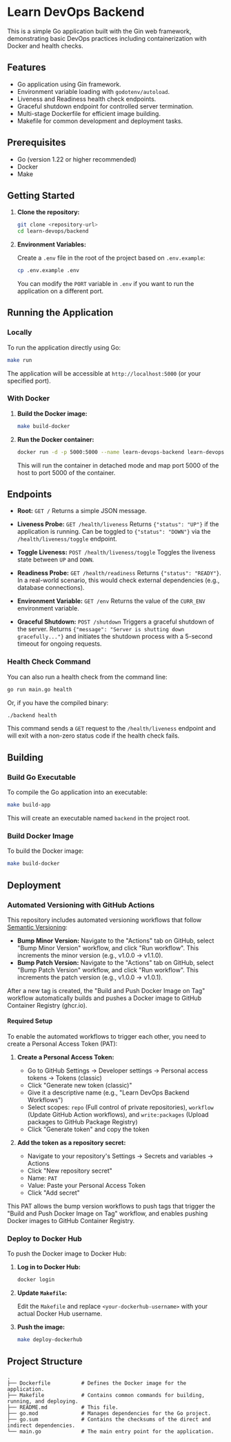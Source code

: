 # Learn DevOps Backend

This is a simple Go application built with the Gin web framework, demonstrating basic DevOps practices including containerization with Docker and health checks.

## Features

- Go application using Gin framework.
- Environment variable loading with `godotenv/autoload`.
- Liveness and Readiness health check endpoints.
- Graceful shutdown endpoint for controlled server termination.
- Multi-stage Dockerfile for efficient image building.
- Makefile for common development and deployment tasks.

## Prerequisites

- Go (version 1.22 or higher recommended)
- Docker
- Make

## Getting Started

1.  **Clone the repository:**

    ```bash
    git clone <repository-url>
    cd learn-devops/backend
    ```

2.  **Environment Variables:**

    Create a `.env` file in the root of the project based on `.env.example`:

    ```bash
    cp .env.example .env
    ```

    You can modify the `PORT` variable in `.env` if you want to run the application on a different port.

## Running the Application

### Locally

To run the application directly using Go:

```bash
make run
```

The application will be accessible at `http://localhost:5000` (or your specified port).

### With Docker

1.  **Build the Docker image:**

    ```bash
    make build-docker
    ```

2.  **Run the Docker container:**

    ```bash
    docker run -d -p 5000:5000 --name learn-devops-backend learn-devops-backend
    ```

    This will run the container in detached mode and map port 5000 of the host to port 5000 of the container.

## Endpoints

-   **Root:** `GET /`
    Returns a simple JSON message.

-   **Liveness Probe:** `GET /health/liveness`
    Returns `{"status": "UP"}` if the application is running. Can be toggled to `{"status": "DOWN"}` via the `/health/liveness/toggle` endpoint.

-   **Toggle Liveness:** `POST /health/liveness/toggle`
    Toggles the liveness state between `UP` and `DOWN`.

-   **Readiness Probe:** `GET /health/readiness`
    Returns `{"status": "READY"}`. In a real-world scenario, this would check external dependencies (e.g., database connections).

-   **Environment Variable:** `GET /env`
    Returns the value of the `CURR_ENV` environment variable.

-   **Graceful Shutdown:** `POST /shutdown`
    Triggers a graceful shutdown of the server. Returns `{"message": "Server is shutting down gracefully..."}` and initiates the shutdown process with a 5-second timeout for ongoing requests.

### Health Check Command

You can also run a health check from the command line:

```bash
go run main.go health
```

Or, if you have the compiled binary:

```bash
./backend health
```

This command sends a `GET` request to the `/health/liveness` endpoint and will exit with a non-zero status code if the health check fails.

## Building

### Build Go Executable

To compile the Go application into an executable:

```bash
make build-app
```

This will create an executable named `backend` in the project root.

### Build Docker Image

To build the Docker image:

```bash
make build-docker
```

## Deployment

### Automated Versioning with GitHub Actions

This repository includes automated versioning workflows that follow [Semantic Versioning](https://semver.org/):

-   **Bump Minor Version:** Navigate to the "Actions" tab on GitHub, select "Bump Minor Version" workflow, and click "Run workflow". This increments the minor version (e.g., v1.0.0 → v1.1.0).
-   **Bump Patch Version:** Navigate to the "Actions" tab on GitHub, select "Bump Patch Version" workflow, and click "Run workflow". This increments the patch version (e.g., v1.0.0 → v1.0.1).

After a new tag is created, the "Build and Push Docker Image on Tag" workflow automatically builds and pushes a Docker image to GitHub Container Registry (ghcr.io).

#### Required Setup

To enable the automated workflows to trigger each other, you need to create a Personal Access Token (PAT):

1.  **Create a Personal Access Token:**
    - Go to GitHub Settings → Developer settings → Personal access tokens → Tokens (classic)
    - Click "Generate new token (classic)"
    - Give it a descriptive name (e.g., "Learn DevOps Backend Workflows")
    - Select scopes: `repo` (Full control of private repositories), `workflow` (Update GitHub Action workflows), and `write:packages` (Upload packages to GitHub Package Registry)
    - Click "Generate token" and copy the token

2.  **Add the token as a repository secret:**
    - Navigate to your repository's Settings → Secrets and variables → Actions
    - Click "New repository secret"
    - Name: `PAT`
    - Value: Paste your Personal Access Token
    - Click "Add secret"

This PAT allows the bump version workflows to push tags that trigger the "Build and Push Docker Image on Tag" workflow, and enables pushing Docker images to GitHub Container Registry.

### Deploy to Docker Hub

To push the Docker image to Docker Hub:

1.  **Log in to Docker Hub:**

    ```bash
    docker login
    ```

2.  **Update `Makefile`:**

    Edit the `Makefile` and replace `<your-dockerhub-username>` with your actual Docker Hub username.

3.  **Push the image:**

    ```bash
    make deploy-dockerhub
    ```

## Project Structure

```
.
├── Dockerfile          # Defines the Docker image for the application.
├── Makefile            # Contains common commands for building, running, and deploying.
├── README.md           # This file.
├── go.mod              # Manages dependencies for the Go project.
├── go.sum              # Contains the checksums of the direct and indirect dependencies.
└── main.go             # The main entry point for the application.
```
